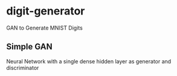 # digit-generator
GAN to Generate MNIST Digits

## Simple GAN
Neural Network with a single dense hidden layer as generator and discriminator
